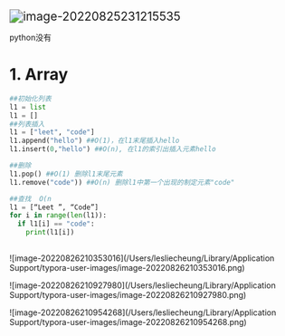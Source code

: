 <img src="/Users/lesliecheung/Library/Application Support/typora-user-images/image-20220825231215535.png" alt="image-20220825231215535" style="zoom:150%;" />



python没有

# 1. Array

```python
##初始化列表
l1 = list
l1 = []
##列表插入
l1 = ["leet", "code"]
l1.append("hello") ##O(1)，在l1末尾插入hello
l1.insert(0,"hello") ##O(n), 在l1的索引出插入元素hello

##删除
l1.pop() ##O(1) 删除l1末尾元素
l1.remove("code")) ##O(n) 删除l1中第一个出现的制定元素"code"

##查找  O(n
l1 = [“Leet ”, “Code”]
for i in range(len(l1)):
  if l1[i] == "code":
    print(l1[i])
    
```

![image-20220826210353016](/Users/lesliecheung/Library/Application Support/typora-user-images/image-20220826210353016.png)

![image-20220826210927980](/Users/lesliecheung/Library/Application Support/typora-user-images/image-20220826210927980.png)

![image-20220826210954268](/Users/lesliecheung/Library/Application Support/typora-user-images/image-20220826210954268.png)



